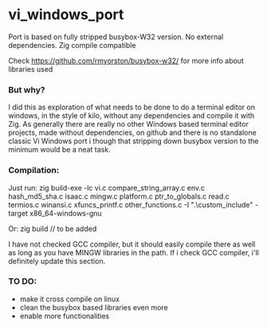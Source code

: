 # vi_windows_port
Port is based on fully stripped busybox-W32 version. No external dependencies. Zig compile compatible

Check https://github.com/rmyorston/busybox-w32/ for more info about libraries used

### But why?
I did this as exploration of what needs to be done to do a terminal editor on windows, in the style of kilo, without any dependencies and compile it with Zig.
As generally there are really no other Windows based terminal editor projects, made without dependencies, on github and there is no standalone classic Vi Windows port i though that stripping down busybox version to the minimum would be a neat task.

### Compilation:
Just run: 
	zig build-exe -lc vi.c compare_string_array.c env.c hash_md5_sha.c isaac.c mingw.c platform.c ptr_to_globals.c read.c termios.c winansi.c xfuncs_printf.c other_functions.c -I ".\custom_include" -target x86_64-windows-gnu

Or:
	zig build // to be added

I have not checked GCC compiler, but it should easily compile there as well as long as you have MINGW libraries in the path.
If i check GCC compiler, i'll definitely update this section.

### TO DO:
- make it cross compile on linux
- clean the busybox based libraries even more
- enable more functionalities